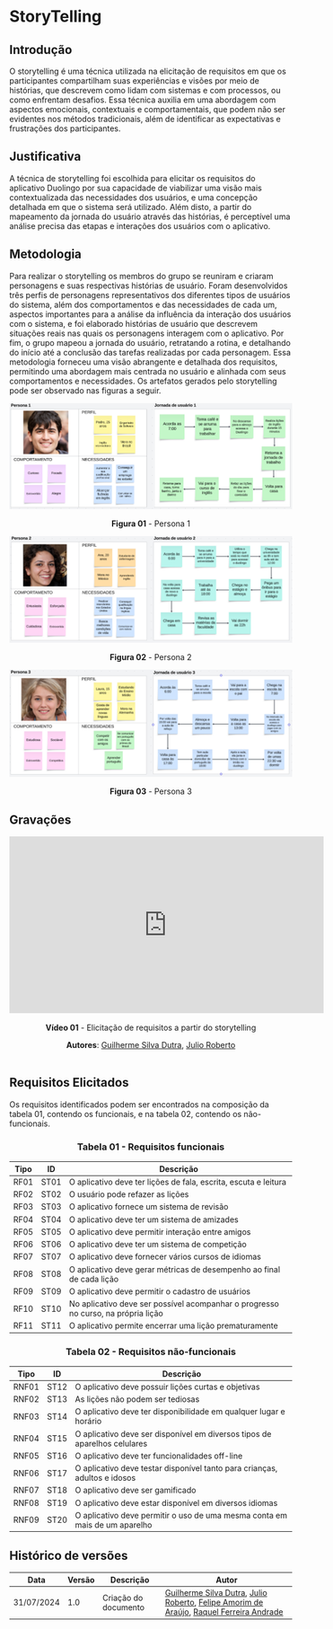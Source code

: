 # StoryTelling

## Introdução

O storytelling é uma técnica utilizada na elicitação de requisitos em que os participantes compartilham suas experiências e visões por meio de histórias, que descrevem como lidam com sistemas e com processos, ou como enfrentam desafios. Essa técnica auxilia em uma abordagem com aspectos emocionais, contextuais e comportamentais, que podem não ser evidentes nos métodos tradicionais, além de identificar as expectativas e frustrações dos participantes. 

## Justificativa

A técnica de storytelling foi escolhida para elicitar os requisitos do aplicativo Duolingo por sua capacidade de viabilizar uma visão mais contextualizada das necessidades dos usuários, e uma concepção detalhada em que o sistema será utilizado. Além disto, a partir do mapeamento da jornada do usuário através das histórias, é perceptível uma análise precisa das etapas e interações dos usuários com o aplicativo.

## Metodologia

Para realizar o storytelling os membros do grupo se reuniram e criaram personagens e suas respectivas histórias de usuário. Foram desenvolvidos três perfis de personagens representativos dos diferentes tipos de usuários do sistema, além dos comportamentos e das necessidades de cada um, aspectos importantes para a análise da influência da interação dos usuários com o sistema, e foi elaborado histórias de usuário que descrevem situações reais nas quais os personagens interagem com o aplicativo. Por fim, o grupo mapeou a jornada do usuário, retratando a rotina, e detalhando do início até a conclusão das tarefas realizadas por cada personagem. Essa metodologia forneceu uma visão abrangente e detalhada dos requisitos, permitindo uma abordagem mais centrada no usuário e alinhada com seus comportamentos e necessidades. Os artefatos gerados pelo storytelling pode ser observado nas figuras a seguir. 

<center>

![Storytelling](../../assets/images/Persona_jornada_1.png)

**Figura 01** - Persona 1

</center>

<center>

![Storytelling](../../assets/images/Persona_Jornada_2.png)

**Figura 02** - Persona 2

</center>

<center>

![Storytelling](../../assets/images/Persona_Jornada_3.png)

**Figura 03** - Persona 3

</center>

## Gravações

<center>
<iframe width="560" height="315" src="https://www.youtube.com/embed/OW-2Q-uERm8?si=EzZHCBSaolMIjj5H" title="YouTube video player" frameborder="0" allow="accelerometer; autoplay; clipboard-write; encrypted-media; gyroscope; picture-in-picture; web-share" referrerpolicy="strict-origin-when-cross-origin" allowfullscreen></iframe>

**Vídeo 01** - Elicitação de requisitos a partir do storytelling

**Autores**: [Guilherme Silva Dutra](https://github.com/GuiDutra21), [Julio Roberto](https://github.com/JulioR2022)
<br></br>
</center>

## Requisitos Elicitados

Os requisitos identificados podem ser encontrados na composição da tabela 01, contendo os funcionais, e na tabela 02, contendo os não-funcionais.

<center>

### Tabela 01 - Requisitos funcionais

| Tipo | ID | Descrição |
| - | - | - |
| RF01 | ST01 | O aplicativo deve ter lições de fala, escrita, escuta e leitura |
| RF02 | ST02 | O usuário pode refazer as lições |
| RF03 | ST03 | O aplicativo fornece um sistema de revisão  |
| RF04 | ST04 | O aplicativo deve ter um sistema de amizades |
| RF05 | ST05 | O aplicativo deve permitir interação entre amigos |
| RF06 | ST06 | O aplicativo deve ter um sistema de competição |
| RF07 | ST07 | O aplicativo deve fornecer vários cursos de idiomas |
| RF08 | ST08 | O aplicativo deve gerar métricas de desempenho ao final de cada lição |
| RF09 | ST09 | O aplicativo deve permitir o cadastro de usuários |
| RF10 | ST10 | No aplicativo deve ser possível acompanhar o progresso no curso, na própria lição |
| RF11 | ST11 | O aplicativo permite encerrar uma lição prematuramente |

### Tabela 02 - Requisitos não-funcionais

| Tipo | ID | Descrição |
| - | - | - |
| RNF01 | ST12 | O aplicativo deve possuir lições curtas e objetivas |
| RNF02 | ST13 | As lições não podem ser tediosas |
| RNF03 | ST14 | O aplicativo deve ter disponibilidade em qualquer lugar e horário |
| RNF04 | ST15 | O aplicativo deve ser disponível em diversos tipos de aparelhos celulares |
| RNF05 | ST16 | O aplicativo deve ter funcionalidades off-line |
| RNF06 | ST17 | O aplicativo deve testar disponível tanto para crianças, adultos e idosos |
| RNF07 | ST18 | O aplicativo deve ser gamificado |
| RNF08 | ST19 | O aplicativo deve estar disponível em diversos idiomas |
| RNF09 | ST20 | O aplicativo deve permitir o uso de uma mesma conta em mais de um aparelho |

</center>

## Histórico de versões

<center>

| Data | Versão | Descrição | Autor |
| ---- | ------ | --------- | ----- |
| 31/07/2024 | 1.0 | Criação do documento | [Guilherme Silva Dutra](https://github.com/GuiDutra21), [Julio Roberto](https://github.com/JulioR2022), [Felipe Amorim de Araújo](https://github.com/lipeaaraujo), [Raquel Ferreira Andrade](https://github.com/raquel-andrade) |

</center>